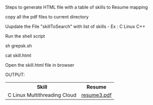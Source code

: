 Steps to generate HTML file with a table of skills to Resume mapping

copy all the pdf files to current directory

Uupdate the File "skillToSearch" with list of skills  -  Ex : C Linux C++

Run the shell script

sh grepsk.sh

cat skill.html

Open the skill.html file in browser

OUTPUT:

<!DOCTYPE html>
<html>
<body>
<table>
<tr><th>Skill</th><th>Resume</th></tr>
<tr><td>C Linux Multithreading Cloud</td><td><a href=resume3.pdf>resume3.pdf</a></td></tr>
</table>
</body>
</html>
